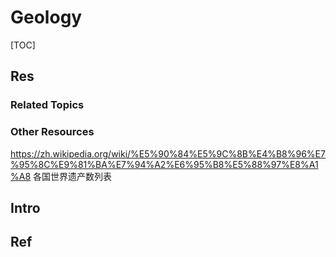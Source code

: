 # Geology

[TOC]



## Res
### Related Topics


### Other Resources
https://zh.wikipedia.org/wiki/%E5%90%84%E5%9C%8B%E4%B8%96%E7%95%8C%E9%81%BA%E7%94%A2%E6%95%B8%E5%88%97%E8%A1%A8
各国世界遗产数列表



## Intro



## Ref
[Rising sea levels are threatening this Pacific paradise - Tuvalu]: https://edition.cnn.com/interactive/2019/05/world/tuvalu-climate-change-cnnphotos/
